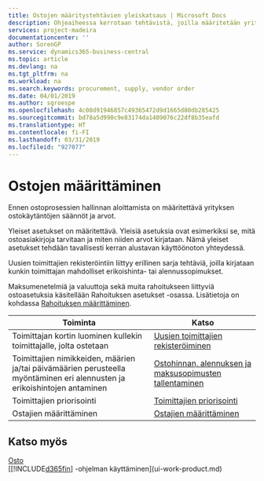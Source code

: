 ```yaml
---
title: Ostojen määritystehtävien yleiskatsaus | Microsoft Docs
description: Ohjeaiheessa kerrotaan tehtävistä, joilla määritetään yrityksen hallintakäytäntöjä, ja määritetään ostoprosessit.
services: project-madeira
documentationcenter: ''
author: SorenGP
ms.service: dynamics365-business-central
ms.topic: article
ms.devlang: na
ms.tgt_pltfrm: na
ms.workload: na
ms.search.keywords: procurement, supply, vendor order
ms.date: 04/01/2019
ms.author: sgroespe
ms.openlocfilehash: 4c08d91946857c49365472d9d1665d80db285425
ms.sourcegitcommit: bd78a5d990c9e83174da1409076c22df8b35eafd
ms.translationtype: HT
ms.contentlocale: fi-FI
ms.lasthandoff: 03/31/2019
ms.locfileid: "927077"
---
```

# <a name="setting-up-purchasing"></a>Ostojen määrittäminen
Ennen ostoprosessien hallinnan aloittamista on määritettävä yrityksen ostokäytäntöjen säännöt ja arvot.

Yleiset asetukset on määritettävä. Yleisiä asetuksia ovat esimerkiksi se, mitä ostoasiakirjoja tarvitaan ja miten niiden arvot kirjataan. Nämä yleiset asetukset tehdään tavallisesti kerran alustavan käyttöönoton yhteydessä.

Uusien toimittajien rekisteröintiin liittyy erillinen sarja tehtäviä, joilla kirjataan kunkin toimittajan mahdolliset erikoishinta- tai alennussopimukset.

Maksumenetelmiä ja valuuttoja sekä muita rahoitukseen liittyviä ostoasetuksia käsitellään Rahoituksen asetukset -osassa. Lisätietoja on kohdassa [Rahoituksen määrittäminen](finance-setup-finance.md).

| Toiminta | Katso |
| --- | --- |
| Toimittajan kortin luominen kullekin toimittajalle, jolta ostetaan|[Uusien toimittajien rekisteröiminen](purchasing-how-register-new-vendors.md) |
| Toimittajien nimikkeiden, määrien ja/tai päivämäärien perusteella myöntäminen eri alennusten ja erikoishintojen antaminen |[Ostohinnan, alennuksen ja maksusopimusten tallentaminen](purchasing-how-record-purchase-price-discount-payment-agreements.md) |
| Toimittajien priorisointi |[Toimittajien priorisointi](purchasing-how-prioritize-vendors.md) |
| Ostajien määrittäminen |[Ostajien määrittäminen](purchasing-how-setup-purchasers.md) |

## <a name="see-also"></a>Katso myös
[Osto](purchasing-manage-purchasing.md)  
[[!INCLUDE[d365fin](includes/d365fin_md.md)] -ohjelman käyttäminen](ui-work-product.md)
